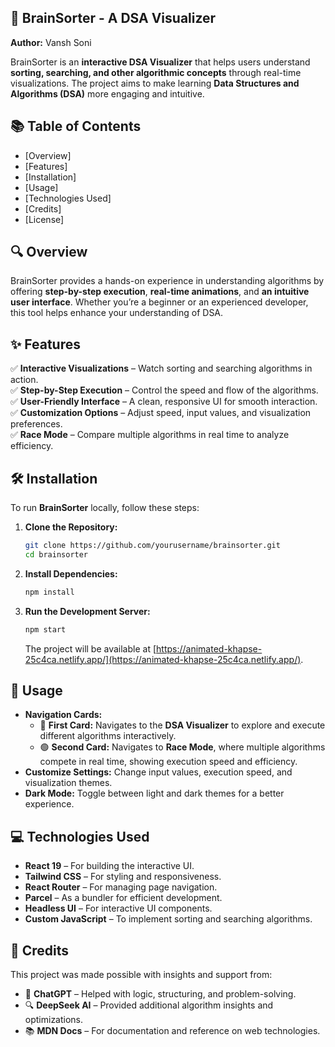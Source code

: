 ## 📌 BrainSorter - A DSA Visualizer  

**Author:** Vansh Soni  

BrainSorter is an **interactive DSA Visualizer** that helps users understand **sorting, searching, and other algorithmic concepts** through real-time visualizations. The project aims to make learning **Data Structures and Algorithms (DSA)** more engaging and intuitive.  

## 📚 Table of Contents  

- [Overview]  
- [Features]  
- [Installation]  
- [Usage]  
- [Technologies Used]  
- [Credits]  
- [License] 

## 🔍 Overview  

BrainSorter provides a hands-on experience in understanding algorithms by offering **step-by-step execution**, **real-time animations**, and **an intuitive user interface**. Whether you’re a beginner or an experienced developer, this tool helps enhance your understanding of DSA.  

## ✨ Features  

✅ **Interactive Visualizations** – Watch sorting and searching algorithms in action.  
✅ **Step-by-Step Execution** – Control the speed and flow of the algorithms.  
✅ **User-Friendly Interface** – A clean, responsive UI for smooth interaction.  
✅ **Customization Options** – Adjust speed, input values, and visualization preferences.  
✅ **Race Mode** – Compare multiple algorithms in real time to analyze efficiency.  

## 🛠 Installation  

To run **BrainSorter** locally, follow these steps:  

1. **Clone the Repository:**  
   ```bash
   git clone https://github.com/yourusername/brainsorter.git
   cd brainsorter
   ```  

2. **Install Dependencies:**  
   ```bash
   npm install
   ```  

3. **Run the Development Server:**  
   ```bash
   npm start
   ```  
   The project will be available at [https://animated-khapse-25c4ca.netlify.app/](https://animated-khapse-25c4ca.netlify.app/).  

## 🚀 Usage  

- **Navigation Cards:**  
  - 🌟 **First Card:** Navigates to the **DSA Visualizer** to explore and execute different algorithms interactively.  
  - 🟢 **Second Card:** Navigates to **Race Mode**, where multiple algorithms compete in real time, showing execution speed and efficiency.  
- **Customize Settings:** Change input values, execution speed, and visualization themes.  
- **Dark Mode:** Toggle between light and dark themes for a better experience.  

## 💻 Technologies Used  

- **React 19** – For building the interactive UI.  
- **Tailwind CSS** – For styling and responsiveness.  
- **React Router** – For managing page navigation.  
- **Parcel** – As a bundler for efficient development.  
- **Headless UI** – For interactive UI components.  
- **Custom JavaScript** – To implement sorting and searching algorithms.  

## 🤝 Credits  

This project was made possible with insights and support from:  

- 🤖 **ChatGPT** – Helped with logic, structuring, and problem-solving.  
- 🔍 **DeepSeek AI** – Provided additional algorithm insights and optimizations.  
- 📚 **MDN Docs** – For documentation and reference on web technologies.  

